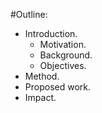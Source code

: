 #Outline:

* Introduction.
    - Motivation.
    - Background.
    - Objectives.
* Method.
* Proposed work.
* Impact.
    